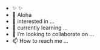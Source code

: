 - ✨ <Welcome To GitHub Our Commit Make Learn Fast> ✨
- 👋 Aloha
- 👀 interested in ...
- 🌱 currently learning ...
- 💞️ I’m looking to collaborate on ...
- 📫 How to reach me ...

<!---
MytoGrant/MytoGrant is a ✨ special ✨ repository because its `README.md` (this file) appears on your GitHub profile.
You can click the Preview link to take a look at your changes.
--->
